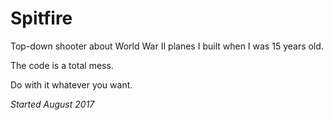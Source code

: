 # Spitfire

Top-down shooter about World War II planes I built when I was 15 years old.

The code is a total mess.

Do with it whatever you want.

_Started August 2017_
